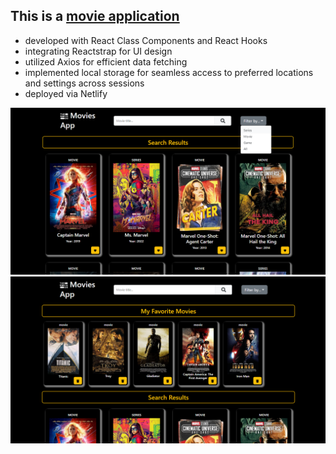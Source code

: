 ## This is a [movie application](https://albina-movies-app.netlify.app/)
- developed with React Class Components and React Hooks 
- integrating Reactstrap for UI design
- utilized Axios for efficient data fetching 
- implemented local storage for seamless access to preferred locations and settings across sessions 
- deployed via Netlify

![search](https://github.com/albinamels/React-ClassComp-MoviesApp/blob/master/src/search.png)
![favorites category](https://github.com/albinamels/React-ClassComp-MoviesApp/blob/master/src/favorite.png)

